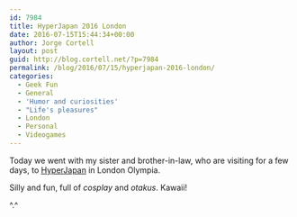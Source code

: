 ```yaml
---
id: 7984
title: HyperJapan 2016 London
date: 2016-07-15T15:44:34+00:00
author: Jorge Cortell
layout: post
guid: http://blog.cortell.net/?p=7984
permalink: /blog/2016/07/15/hyperjapan-2016-london/
categories:
  - Geek Fun
  - General
  - 'Humor and curiosities'
  - "Life's pleasures"
  - London
  - Personal
  - Videogames
---
```


  
Today we went with my sister and brother-in-law, who are visiting for a few days, to <a href="http://hyperjapan.co.uk/" target="_blank">HyperJapan</a> in London Olympia.
  
Silly and fun, full of _cosplay_ and _otakus_. Kawaii!
  
^.^
